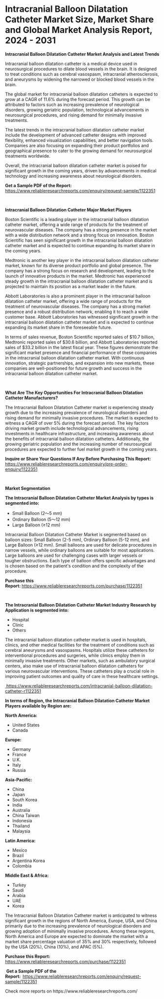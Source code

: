 <p><h1>Intracranial Balloon Dilatation Catheter Market Size, Market Share and Global Market Analysis Report, 2024 - 2031</h1></p><p><strong>Intracranial Balloon Dilatation Catheter Market Analysis and Latest Trends</strong></p>
<p><p>Intracranial balloon dilatation catheter is a medical device used in neurosurgical procedures to dilate blood vessels in the brain. It is designed to treat conditions such as cerebral vasospasm, intracranial atherosclerosis, and aneurysms by widening the narrowed or blocked blood vessels in the brain.</p><p>The global market for intracranial balloon dilatation catheters is expected to grow at a CAGR of 11.6% during the forecast period. This growth can be attributed to factors such as increasing prevalence of neurological disorders, growing geriatric population, technological advancements in neurosurgical procedures, and rising demand for minimally invasive treatments.</p><p>The latest trends in the intracranial balloon dilatation catheter market include the development of advanced catheter designs with improved flexibility, enhanced visualization capabilities, and better navigation tools. Companies are also focusing on expanding their product portfolios and geographical presence to cater to the growing demand for neurosurgical treatments worldwide.</p><p>Overall, the intracranial balloon dilatation catheter market is poised for significant growth in the coming years, driven by advancements in medical technology and increasing awareness about neurological disorders.</p></p>
<p><strong>Get a Sample PDF of the Report:&nbsp;</strong> <a href="https://www.reliableresearchreports.com/enquiry/request-sample/1122351">https://www.reliableresearchreports.com/enquiry/request-sample/1122351</a></p>
<p>&nbsp;</p>
<p><strong>Intracranial Balloon Dilatation Catheter Major Market Players</strong></p>
<p><p>Boston Scientific is a leading player in the intracranial balloon dilatation catheter market, offering a wide range of products for the treatment of neurovascular diseases. The company has a strong presence in the market with a wide distribution network and a strong focus on innovation. Boston Scientific has seen significant growth in the intracranial balloon dilatation catheter market and is expected to continue expanding its market share in the coming years.</p><p>Medtronic is another key player in the intracranial balloon dilatation catheter market, known for its diverse product portfolio and global presence. The company has a strong focus on research and development, leading to the launch of innovative products in the market. Medtronic has experienced steady growth in the intracranial balloon dilatation catheter market and is projected to maintain its position as a market leader in the future.</p><p>Abbott Laboratories is also a prominent player in the intracranial balloon dilatation catheter market, offering a wide range of products for the treatment of neurovascular diseases. The company has a strong market presence and a robust distribution network, enabling it to reach a wide customer base. Abbott Laboratories has witnessed significant growth in the intracranial balloon dilatation catheter market and is expected to continue expanding its market share in the foreseeable future.</p><p>In terms of sales revenue, Boston Scientific reported sales of $10.7 billion, Medtronic reported sales of $30.6 billion, and Abbott Laboratories reported sales of $33.2 billion in the latest fiscal year. These figures demonstrate the significant market presence and financial performance of these companies in the intracranial balloon dilatation catheter market. With continuous innovation, strategic partnerships, and expansion into new markets, these companies are well-positioned for future growth and success in the intracranial balloon dilatation catheter market.</p></p>
<p>&nbsp;</p>
<p><strong>What Are The Key Opportunities For Intracranial Balloon Dilatation Catheter Manufacturers?</strong></p>
<p><p>The Intracranial Balloon Dilatation Catheter market is experiencing steady growth due to the increasing prevalence of neurological disorders and rising demand for minimally invasive procedures. The market is expected to witness a CAGR of over 5% during the forecast period. The key factors driving market growth include technological advancements, rising investments in healthcare infrastructure, and increasing awareness about the benefits of intracranial balloon dilatation catheters. Additionally, the growing geriatric population and the increasing number of neurosurgical procedures are expected to further fuel market growth in the coming years.</p></p>
<p><strong>Inquire or Share Your Questions If Any Before Purchasing This Report:</strong> <a href="https://www.reliableresearchreports.com/enquiry/pre-order-enquiry/1122351">https://www.reliableresearchreports.com/enquiry/pre-order-enquiry/1122351</a></p>
<p>&nbsp;</p>
<p><strong>Market Segmentation</strong></p>
<p><strong>The Intracranial Balloon Dilatation Catheter Market Analysis by types is segmented into:</strong></p>
<p><ul><li>Small Balloon (2～5 mm)</li><li>Ordinary Balloon (5～12 mm)</li><li>Large Balloon (≥12 mm)</li></ul></p>
<p><p>Intracranial Balloon Dilatation Catheter Market is segmented based on balloon sizes: Small Balloon (2-5 mm), Ordinary Balloon (5-12 mm), and Large Balloon (≥12 mm). Small balloons are used for delicate procedures in narrow vessels, while ordinary balloons are suitable for most applications. Large balloons are used for challenging cases with larger vessels or tougher obstructions. Each type of balloon offers specific advantages and is chosen based on the patient's condition and the complexity of the procedure.</p></p>
<p><strong>Purchase this Report:&nbsp;</strong><a href="https://www.reliableresearchreports.com/purchase/1122351">https://www.reliableresearchreports.com/purchase/1122351</a></p>
<p>&nbsp;</p>
<p><strong>The Intracranial Balloon Dilatation Catheter Market Industry Research by Application is segmented into:</strong></p>
<p><ul><li>Hospital</li><li>Clinic</li><li>Others</li></ul></p>
<p><p>The intracranial balloon dilatation catheter market is used in hospitals, clinics, and other medical facilities for the treatment of conditions such as cerebral aneurysms and vasospasms. Hospitals utilize these catheters for interventional procedures and surgeries, while clinics employ them in minimally invasive treatments. Other markets, such as ambulatory surgical centers, also make use of intracranial balloon dilatation catheters for various neurovascular interventions. These catheters play a crucial role in improving patient outcomes and quality of care in these healthcare settings.</p></p>
<p><a href="https://www.reliableresearchreports.com/intracranial-balloon-dilatation-catheter-r1122351">&nbsp;https://www.reliableresearchreports.com/intracranial-balloon-dilatation-catheter-r1122351</a></p>
<p><strong>In terms of Region, the Intracranial Balloon Dilatation Catheter Market Players available by Region are:</strong></p>
<p>
    <p> <strong> North America: </strong>
        <ul>
            <li>United States</li>
            <li>Canada</li>
        </ul>
        </p> 
    <p> <strong> Europe: </strong>
        <ul>
            <li>Germany</li>
            <li>France</li>
            <li>U.K.</li>
            <li>Italy</li>
            <li>Russia</li>
        </ul>
        </p> 
    <p> <strong> Asia-Pacific: </strong>
        <ul>
            <li>China</li>
            <li>Japan</li>
            <li>South Korea</li>
            <li>India</li>
            <li>Australia</li>
            <li>China Taiwan</li>
            <li>Indonesia</li>
            <li>Thailand</li>
            <li>Malaysia</li>
        </ul>
        </p> 
    <p> <strong> Latin America: </strong>
        <ul>
            <li>Mexico</li>
            <li>Brazil</li>
            <li>Argentina Korea</li>
            <li>Colombia</li>
        </ul>
        </p> 
    <p> <strong> Middle East & Africa: </strong>
        <ul>
            <li>Turkey</li>
            <li>Saudi</li>
            <li>Arabia</li>
            <li>UAE</li>
            <li>Korea</li>
        </ul>
    </p>
    </p>
<p><p>The Intracranial Balloon Dilatation Catheter market is anticipated to witness significant growth in the regions of North America, Europe, USA, and China primarily due to the increasing prevalence of neurological disorders and growing adoption of minimally invasive procedures. Among these regions, North America and Europe are expected to dominate the market with a market share percentage valuation of 35% and 30% respectively, followed by the USA (20%), China (10%), and APAC (5%).</p></p>
<p><strong>Purchase this Report: </strong><a href="https://www.reliableresearchreports.com/purchase/1122351">https://www.reliableresearchreports.com/purchase/1122351</a></p>
<p>&nbsp;<strong>Get a Sample PDF of the Report:&nbsp;&nbsp;</strong><a href="https://www.reliableresearchreports.com/enquiry/request-sample/1122351">https://www.reliableresearchreports.com/enquiry/request-sample/1122351</a></p>
<p><strong></strong></p>
<p>Check more reports on https://www.reliableresearchreports.com/</p>
